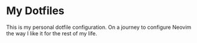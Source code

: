 # My Dotfiles

This is my personal dotfile configuration. On a journey to configure Neovim the way I like it for the rest of my life.

